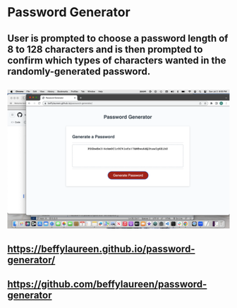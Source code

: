 # Password Generator
## User is prompted to choose a password length of 8 to 128 characters and is then prompted to confirm which types of characters wanted in the randomly-generated password.

## <img src="./assets/Screenshot%202023-07-02%20at%208.50.56%20PM.png" alt = "Finished Website" />

## https://beffylaureen.github.io/password-generator/
## https://github.com/beffylaureen/password-generator

